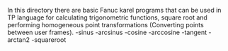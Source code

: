 In this directory there are basic Fanuc karel programs that can be used in TP language for calculating trigonometric functions, square root and performing homogeneous point transformations
(Converting points between user frames).
-sinus
-arcsinus
-cosine
-arccosine
-tangent
-arctan2
-squareroot
